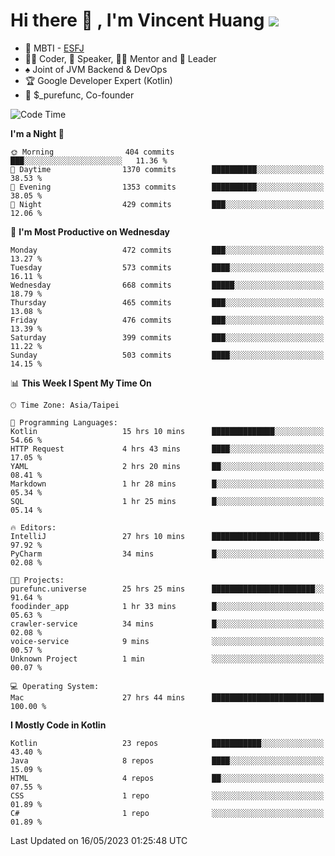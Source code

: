 # Hi there 👋 , I'm Vincent Huang ![](https://komarev.com/ghpvc/?username=Jian-Min-Huang)
- 👀 MBTI - [ESFJ](https://www.16personalities.com/esfj-personality)
- 👨‍💻 Coder, 🎤 Speaker, 👨‍🏫 Mentor and 🚀 Leader
- ♠️ Joint of JVM Backend & DevOps
- 🏆 Google Developer Expert (Kotlin)
- 💼 $_purefunc, Co-founder

<!--START_SECTION:waka-->
![Code Time](http://img.shields.io/badge/Code%20Time-2%2C020%20hrs%2035%20mins-blue)

**I'm a Night 🦉** 

```text
🌞 Morning                404 commits         ███░░░░░░░░░░░░░░░░░░░░░░   11.36 % 
🌆 Daytime                1370 commits        ██████████░░░░░░░░░░░░░░░   38.53 % 
🌃 Evening                1353 commits        ██████████░░░░░░░░░░░░░░░   38.05 % 
🌙 Night                  429 commits         ███░░░░░░░░░░░░░░░░░░░░░░   12.06 % 
```
📅 **I'm Most Productive on Wednesday** 

```text
Monday                   472 commits         ███░░░░░░░░░░░░░░░░░░░░░░   13.27 % 
Tuesday                  573 commits         ████░░░░░░░░░░░░░░░░░░░░░   16.11 % 
Wednesday                668 commits         █████░░░░░░░░░░░░░░░░░░░░   18.79 % 
Thursday                 465 commits         ███░░░░░░░░░░░░░░░░░░░░░░   13.08 % 
Friday                   476 commits         ███░░░░░░░░░░░░░░░░░░░░░░   13.39 % 
Saturday                 399 commits         ███░░░░░░░░░░░░░░░░░░░░░░   11.22 % 
Sunday                   503 commits         ████░░░░░░░░░░░░░░░░░░░░░   14.15 % 
```


📊 **This Week I Spent My Time On** 

```text
🕑︎ Time Zone: Asia/Taipei

💬 Programming Languages: 
Kotlin                   15 hrs 10 mins      ██████████████░░░░░░░░░░░   54.66 % 
HTTP Request             4 hrs 43 mins       ████░░░░░░░░░░░░░░░░░░░░░   17.05 % 
YAML                     2 hrs 20 mins       ██░░░░░░░░░░░░░░░░░░░░░░░   08.41 % 
Markdown                 1 hr 28 mins        █░░░░░░░░░░░░░░░░░░░░░░░░   05.34 % 
SQL                      1 hr 25 mins        █░░░░░░░░░░░░░░░░░░░░░░░░   05.14 % 

🔥 Editors: 
IntelliJ                 27 hrs 10 mins      ████████████████████████░   97.92 % 
PyCharm                  34 mins             █░░░░░░░░░░░░░░░░░░░░░░░░   02.08 % 

🐱‍💻 Projects: 
purefunc.universe        25 hrs 25 mins      ███████████████████████░░   91.64 % 
foodinder_app            1 hr 33 mins        █░░░░░░░░░░░░░░░░░░░░░░░░   05.63 % 
crawler-service          34 mins             █░░░░░░░░░░░░░░░░░░░░░░░░   02.08 % 
voice-service            9 mins              ░░░░░░░░░░░░░░░░░░░░░░░░░   00.57 % 
Unknown Project          1 min               ░░░░░░░░░░░░░░░░░░░░░░░░░   00.07 % 

💻 Operating System: 
Mac                      27 hrs 44 mins      █████████████████████████   100.00 % 
```

**I Mostly Code in Kotlin** 

```text
Kotlin                   23 repos            ███████████░░░░░░░░░░░░░░   43.40 % 
Java                     8 repos             ████░░░░░░░░░░░░░░░░░░░░░   15.09 % 
HTML                     4 repos             ██░░░░░░░░░░░░░░░░░░░░░░░   07.55 % 
CSS                      1 repo              ░░░░░░░░░░░░░░░░░░░░░░░░░   01.89 % 
C#                       1 repo              ░░░░░░░░░░░░░░░░░░░░░░░░░   01.89 % 
```




 Last Updated on 16/05/2023 01:25:48 UTC
<!--END_SECTION:waka-->
